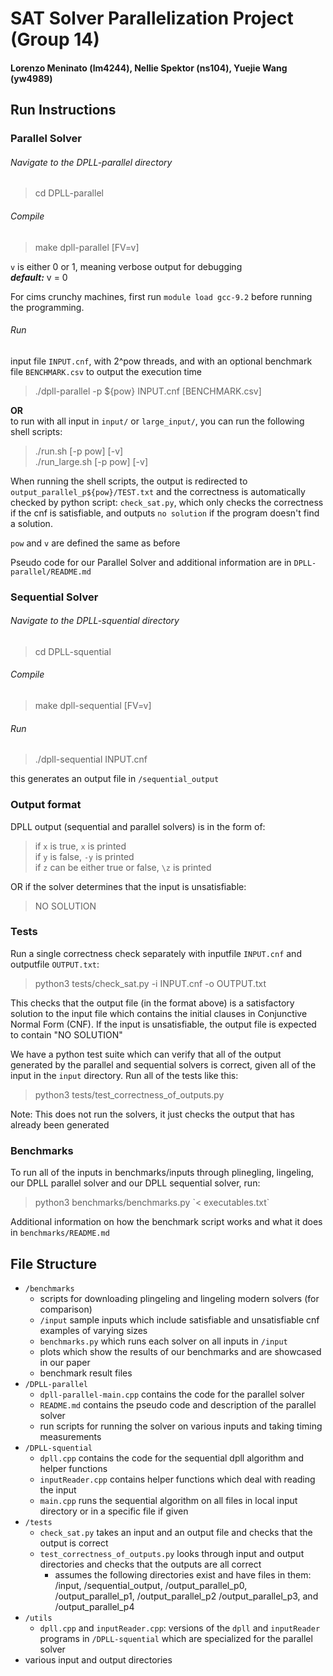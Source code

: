 # SAT Solver Parallelization Project (Group 14)

#### Lorenzo Meninato (lm4244), Nellie Spektor (ns104), Yuejie Wang (yw4989)

## Run Instructions

### Parallel Solver

###### Navigate to the DPLL-parallel directory

> cd DPLL-parallel

###### Compile

> make dpll-parallel [FV=v]

`v` is either 0 or 1, meaning verbose output for debugging  
***default:*** v = 0

For cims crunchy machines, first run `module load gcc-9.2` before running the programming.

###### Run

input file `INPUT.cnf`, with 2^pow threads, and with an optional benchmark file `BENCHMARK.csv` to output the execution
time

> ./dpll-parallel -p ${pow} INPUT.cnf [BENCHMARK.csv]

**OR**  
to run with all input in `input/` or `large_input/`, you can run the following shell scripts:
> ./run.sh [-p pow] [-v]  
> ./run_large.sh [-p pow] [-v]

When running the shell scripts, the output is redirected to `output_parallel_p${pow}/TEST.txt` and the correctness is
automatically checked by python script: `check_sat.py`, which only checks the correctness if the cnf is satisfiable, and
outputs `no solution` if the program doesn't find a solution.

`pow` and `v` are defined the same as before

Pseudo code for our Parallel Solver and additional information are in `DPLL-parallel/README.md`

### Sequential Solver

###### Navigate to the DPLL-squential directory

> cd DPLL-squential

###### Compile

> make dpll-sequential [FV=v]

###### Run

> ./dpll-sequential INPUT.cnf

this generates an output file in `/sequential_output`

### Output format

DPLL output (sequential and parallel solvers) is in the form of:
> if `x` is true, `x` is printed  
> if `y` is false, `-y` is printed  
> if `z` can be either true or false, `\z` is printed

OR if the solver determines that the input is unsatisfiable:
> NO SOLUTION

### Tests

Run a single correctness check separately with inputfile `INPUT.cnf` and outputfile `OUTPUT.txt`:
> python3 tests/check_sat.py -i INPUT.cnf -o OUTPUT.txt

This checks that the output file (in the format above) is a satisfactory solution to the input file which contains the
initial clauses in Conjunctive Normal Form (CNF). If the input is unsatisfiable, the output file is expected to
contain "NO SOLUTION"

We have a python test suite which can verify that all of the output generated by the parallel and sequential solvers is
correct, given all of the input in the `input` directory. Run all of the tests like this:
> python3 tests/test_correctness_of_outputs.py

Note: This does not run the solvers, it just checks the output that has already been generated

### Benchmarks

To run all of the inputs in benchmarks/inputs through plinegling, lingeling, our DPLL parallel solver and our DPLL
sequential solver, run:

> python3 benchmarks/benchmarks.py \`< executables.txt\`

Additional information on how the benchmark script works and what it does in `benchmarks/README.md`

## File Structure

- `/benchmarks`
    - scripts for downloading plingeling and lingeling modern solvers (for comparison)
    - `/input` sample inputs which include satisfiable and unsatisfiable cnf examples of varying sizes
    - `benchmarks.py` which runs each solver on all inputs in `/input`
    - plots which show the results of our benchmarks and are showcased in our paper
    - benchmark result files
- `/DPLL-parallel`
    - `dpll-parallel-main.cpp` contains the code for the parallel solver
    - `README.md` contains the pseudo code and description of the parallel solver
    - run scripts for running the solver on various inputs and taking timing measurements
- `/DPLL-squential`
    - `dpll.cpp` contains the code for the sequential dpll algorithm and helper functions
    - `inputReader.cpp` contains helper functions which deal with reading the input
    - `main.cpp` runs the sequential algorithm on all files in local input directory or in a specific file if given
- `/tests`
    - `check_sat.py` takes an input and an output file and checks that the output is correct
    - `test_correctness_of_outputs.py` looks through input and output directories and checks that the outputs are all
      correct
        - assumes the following directories exist and have files in them: /input, /sequential_output,
          /output_parallel_p0, /output_parallel_p1, /output_parallel_p2 /output_parallel_p3, and /output_parallel_p4
- `/utils`
    - `dpll.cpp` and `inputReader.cpp`: versions of the `dpll` and `inputReader` programs in `/DPLL-squential` which are
      specialized for the parallel solver
- various input and output directories
